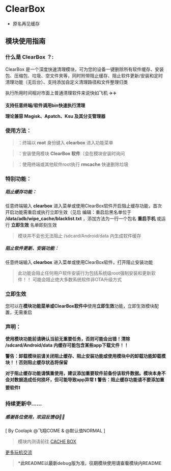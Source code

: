 
   # ClearBox
   * 原名再见缓存
     
   ## 模块使用指南
   

   ### 什么是 ClearBox ？:

ClearBox 是一个深度快速清理模块，可为您的设备一键删除所有软件缓存、安装包、压缩包、垃圾、空文件夹等，同时附带阻止缓存、阻止软件更新/安装和定时清理功能（无后台）、支持添加自定义清理路径和文件整理归类

执行所用时间相对市面上普通清理软件来说快如飞机 ✈️✈️

__支持任意终端/软件调用bin快速执行清理__

__理论兼容 Magisk、Apatch、Ksu 及其分支管理器__


   ### 使用方法：

> ：终端以 **root** 身份键入 **clearbox** 进入功能菜单

> ：安装使用模块 **ClearBox 软件**（会在模块安装时询问

> ：使用终端或其他软件root执行 **rmcache** 快速删除垃圾

   ### 特别功能：
   ##### 阻止缓存功能：

任意终端输入 **clearbox**  进入菜单或使用ClearBox软件开启阻止缓存功能，首次开启功能需重启或执行立即生效（见后
编辑：重启后黑名单位于 **/data/adb/wipe_cache/blacklist.txt** ，添加方法为一行一个包名
**重启手机** 或运行 **立即生效** 名单即刻生效
> 模块并不会也无法阻止 /sdcard/Android/data 内生成软件缓存


   ##### 阻止软件更新、安装功能：

任意终端输入 **clearbox** 进入菜单或使用ClearBox软件，打开阻止安装功能
> 此功能会阻止任何用户软件安装行为包括系统级root强制安装和更新软件！！
> 可能会阻止绝大多数系统软件非OTA升级方式

   ### 立即生效
您可以在**模块功能菜单或ClearBox软件中**使用**立即生效**功能，立即生效模块配置，无需重启


   ### 声明：

**使用模块功能前请确认当前无重要任务，否则可能会出错！清除 /sdcard/Android/data 内缓存可能包含某些app下载文件！！**

**警告：卸载模块前请关闭阻止缓存、阻止安装功能或使用模块中的卸载功能卸载模块！！否则阻止缓存状态将保留**

**对于阻止缓存功能请慎重使用，建议添加重要软件前备份该软件数据。模块本身不会对数据造成任何损坏，但可能导致app异常 ❗**
**警告：阻止缓存功能请不要添加重要软件❗**



### 持续更新中......
##### 感谢各位使用，欢迎反馈😋🎉🎉
[ By Coolapk @飞翔COME & @默认值NORMAL ]

> 模块内测请前往 [CACHE BOX](https://yhfx.jwznb.com/share?key=yigOTedUjh62&ts=1747355950)

[更多玩机交流](https://yhfx.jwznb.com/share?key=TihFLlAj6ZJ9&ts=1740281856)

> __*此README以最新debug版为准，往期模块使用请查看模块内README__

